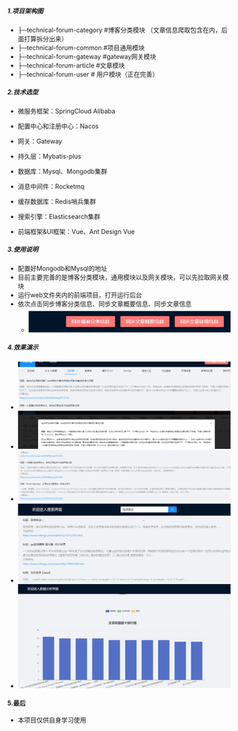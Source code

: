 ##### 1.项目架构图
  
- ├─technical-forum-category #博客分类模块 （文章信息爬取包含在内，后面打算拆分出来）
- ├─technical-forum-common #项目通用模块
- ├─technical-forum-gateway #gateway网关模块
- ├─technical-forum-article #文章模块  
- ├─technical-forum-user # 用户模块（正在完善）

##### 2.技术选型

- 微服务框架：SpringCloud Alibaba

- 配置中心和注册中心：Nacos
- 网关：Gateway
- 持久层：Mybatis-plus
- 数据库：Mysql、Mongodb集群
- 消息中间件：Rocketmq
- 缓存数据库：Redis哨兵集群
- 搜索引擎：Elasticsearch集群
- 前端框架&UI框架：Vue、Ant Design Vue 

##### 3.使用说明

- 配置好Mongodb和Mysql的地址
- 目前主要完善的是博客分类模块，通用模块以及网关模块，可以先拉取网关模块
- 运行web文件夹内的前端项目，打开运行后台
- 依次点击同步博客分类信息、同步文章概要信息、同步文章信息
  - ![image](https://github.com/partick33/technical-forum/blob/master/img/img.png)

##### 4.效果演示
- ![image](https://github.com/partick33/technical-forum/blob/master/img/img_1.png)
- ![image](https://github.com/partick33/technical-forum/blob/master/img/img_2.png)
- ![image](https://github.com/partick33/technical-forum/blob/master/img/img_3.png)
- ![image](https://github.com/partick33/technical-forum/blob/master/img/img_4.png)
- ![image](https://github.com/partick33/technical-forum/blob/master/img/img_5.png)

#### 5.最后
- 本项目仅供自身学习使用
